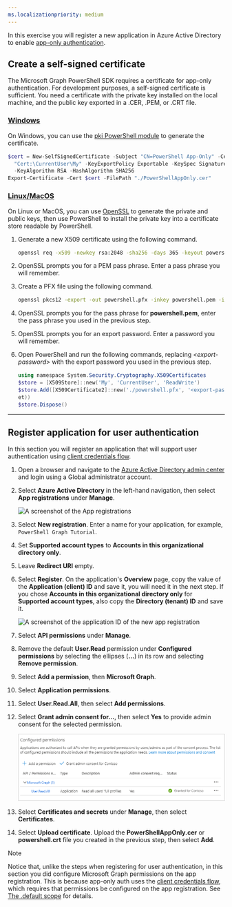 ```yaml
---
ms.localizationpriority: medium
---
```


<!-- markdownlint-disable MD041 MD051 -->

In this exercise you will register a new application in Azure Active Directory to enable [app-only authentication](/graph/auth-v2-service).

## Create a self-signed certificate

The Microsoft Graph PowerShell SDK requires a certificate for app-only authentication. For development purposes, a self-signed certificate is sufficient. You need a certificate with the private key installed on the local machine, and the public key exported in a .CER, .PEM, or .CRT file.

### [Windows](#tab/windows)

On Windows, you can use the [pki PowerShell module](/powershell/module/pki) to generate the certificate.

```powershell
$cert = New-SelfSignedCertificate -Subject "CN=PowerShell App-Only" -CertStoreLocation `
  "Cert:\CurrentUser\My" -KeyExportPolicy Exportable -KeySpec Signature -KeyLength 2048 `
  -KeyAlgorithm RSA -HashAlgorithm SHA256
Export-Certificate -Cert $cert -FilePath "./PowerShellAppOnly.cer"
```

### [Linux/MacOS](#tab/linux-macos)

On Linux or MacOS, you can use [OpenSSL](https://www.openssl.org/) to generate the private and public keys, then use PowerShell to install the private key into a certificate store readable by PowerShell.

1. Generate a new X509 certificate using the following command.

    ```bash
    openssl req -x509 -newkey rsa:2048 -sha256 -days 365 -keyout powershell.pem -out powershell.crt -subj "/CN=PowerShell App-Only"
    ```

1. OpenSSL prompts you for a PEM pass phrase. Enter a pass phrase you will remember.

1. Create a PFX file using the following command.

    ```bash
    openssl pkcs12 -export -out powershell.pfx -inkey powershell.pem -in powershell.crt
    ```

1. OpenSSL prompts you for the pass phrase for **powershell.pem**, enter the pass phrase you used in the previous step.

1. OpenSSL prompts you for an export password. Enter a password you will remember.

1. Open PowerShell and run the following commands, replacing *&lt;export-password&gt;* with the export password you used in the previous step.

    ```powershell
    using namespace System.Security.Cryptography.X509Certificates
    $store = [X509Store]::new('My', 'CurrentUser', 'ReadWrite')
    $store.Add([X509Certificate2]::new('./powershell.pfx', '<export-password>', [X509KeyStorageFlags]::PersistKeyS
    et))
    $store.Dispose()
    ```

---

## Register application for user authentication

In this section you will register an application that will support user authentication using [client credentials flow](/azure/active-directory/develop/v2-oauth2-client-creds-grant-flow).

1. Open a browser and navigate to the [Azure Active Directory admin center](https://aad.portal.azure.com) and login using a Global administrator account.

1. Select **Azure Active Directory** in the left-hand navigation, then select **App registrations** under **Manage**.

    ![A screenshot of the App registrations ](../../images/aad-portal-app-registrations.png)

1. Select **New registration**. Enter a name for your application, for example, `PowerShell Graph Tutorial`.

1. Set **Supported account types** to **Accounts in this organizational directory only**.

1. Leave **Redirect URI** empty.

1. Select **Register**. On the application's **Overview** page, copy the value of the **Application (client) ID** and save it, you will need it in the next step. If you chose **Accounts in this organizational directory only** for **Supported account types**, also copy the **Directory (tenant) ID** and save it.

    ![A screenshot of the application ID of the new app registration](../../images/dotnet/aad-application-id.png)

1. Select **API permissions** under **Manage**.

1. Remove the default **User.Read** permission under **Configured permissions** by selecting the ellipses (**...**) in its row and selecting **Remove permission**.

1. Select **Add a permission**, then **Microsoft Graph**.

1. Select **Application permissions**.

1. Select **User.Read.All**, then select **Add permissions**.

1. Select **Grant admin consent for...**, then select **Yes** to provide admin consent for the selected permission.

    ![A screenshot of the Configured permissions table after granting admin consent](../../../images/aad-configured-permissions.png)

1. Select **Certificates and secrets** under **Manage**, then select **Certificates**.

1. Select **Upload certificate**. Upload the **PowerShellAppOnly.cer** or **powershell.crt** file you created in the previous step, then select **Add**.

> [!NOTE]
> Notice that, unlike the steps when registering for user authentication, in this section you did configure Microsoft Graph permissions on the app registration. This is because app-only auth uses the [client credentials flow](/azure/active-directory/develop/v2-oauth2-client-creds-grant-flow), which requires that permissions be configured on the app registration. See [The .default scope](/azure/active-directory/develop/v2-permissions-and-consent#the-default-scope) for details.
